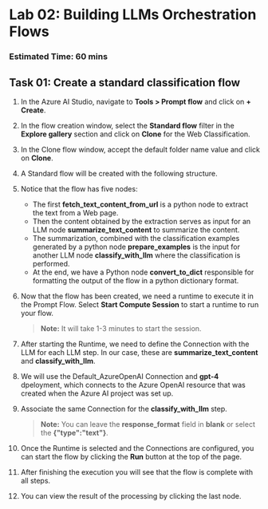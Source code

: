 # Lab 02: Building LLMs Orchestration Flows
### Estimated Time: 60 mins

## Task 01: Create a standard classification flow

1. In the Azure AI Studio, navigate to **Tools > Prompt flow** and click on **+ Create**.

1. In the flow creation window, select the **Standard flow** filter in the **Explore gallery** section and click on **Clone** for the Web Classification.

1. In the Clone flow window, accept the default folder name value and click on **Clone**.

1. A Standard flow will be created with the following structure.

1. Notice that the flow has five nodes:

   - The first **fetch_text_content_from_url** is a python node to extract the text from a Web page.
   - Then the content obtained by the extraction serves as input for an LLM node **summarize_text_content** to summarize the content.
   - The summarization, combined with the classification examples generated by a python node **prepare_examples** is the input for another LLM node **classify_with_llm** where the classification is performed.
   - At the end, we have a Python node **convert_to_dict** responsible for formatting the output of the flow in a python dictionary format.
  
1. Now that the flow has been created, we need a runtime to execute it in the Prompt Flow. Select **Start Compute Session** to start a runtime to run your flow.

   >**Note:** It will take 1-3 minutes to start the session.

1. After starting the Runtime, we need to define the Connection with the LLM for each LLM step. In our case, these are **summarize_text_content** and **classify_with_llm**.

1. We will use the Default_AzureOpenAI Connection and **gpt-4** dpeloyment, which connects to the Azure OpenAI resource that was created when the Azure AI project was set up.

1. Associate the same Connection for the **classify_with_llm** step.

   >**Note:** You can leave the **response_format** field in **blank** or select the **{"type":"text"}**.

1. Once the Runtime is selected and the Connections are configured, you can start the flow by clicking the **Run** button at the top of the page.

1. After finishing the execution you will see that the flow is complete with all steps.

1. You can view the result of the processing by clicking the last node.


















































